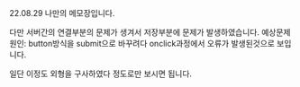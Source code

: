 22.08.29 나만의 메모장입니다.

다만 서버간의 연결부분의 문제가 생겨서 저장부분에 문제가 발생하였습니다.
예상문제원인: button방식을 submit으로 바꾸려다 onclick과정에서 오류가 발생된것으로 보입니다.

일단 이정도 외형을 구사하였다 정도로만 보시면 됩니다.
